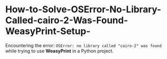 # How-to-Solve-OSError-No-Library-Called-cairo-2-Was-Found-WeasyPrint-Setup-
Encountering the error: `OSError: no library called "cairo-2" was found` while trying to use **WeasyPrint** in a Python project.
